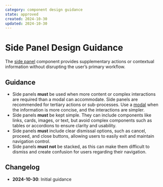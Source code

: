 ```yaml
---
category: component design guidance
state: approved
created: 2024-10-30
updated: 2024-10-30
---
```


# Side Panel Design Guidance

The [side panel](https://clarity.design/documentation/side-panel) component provides supplementary actions or contextual information without disrupting the user’s primary workflow.

## Guidance

- Side panels **must** be used when more content or complex interactions are required than a modal can accommodate. Side panels are recommended for tertiary actions or sub-processes. Use a [modal](https://clarity.design/documentation/modal) when the information is more concise, and the interactions are simpler.
- Side panels **must** be kept simple. They can include components like links, cards, images, or text, but avoid complex components such as tables or accordions to ensure clarity and usability.
- Side panels **must** include clear dismissal options, such as cancel, proceed, and close buttons, allowing users to easily exit and maintain navigation control.
- Side panels **must not** be stacked, as this can make them difficult to dismiss and create confusion for users regarding their navigation.

## Changelog

- **2024-10-30**: Initial guidance
